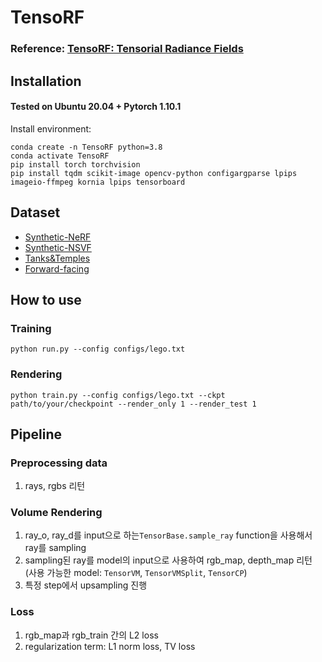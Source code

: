 # TensoRF
### Reference: [TensoRF: Tensorial Radiance Fields](https://github.com/apchenstu/TensoRF) 


## Installation

#### Tested on Ubuntu 20.04 + Pytorch 1.10.1 

Install environment:
```
conda create -n TensoRF python=3.8
conda activate TensoRF
pip install torch torchvision
pip install tqdm scikit-image opencv-python configargparse lpips imageio-ffmpeg kornia lpips tensorboard
```


## Dataset
* [Synthetic-NeRF](https://drive.google.com/drive/folders/128yBriW1IG_3NJ5Rp7APSTZsJqdJdfc1) 
* [Synthetic-NSVF](https://dl.fbaipublicfiles.com/nsvf/dataset/Synthetic_NSVF.zip)
* [Tanks&Temples](https://dl.fbaipublicfiles.com/nsvf/dataset/TanksAndTemple.zip)
* [Forward-facing](https://drive.google.com/drive/folders/128yBriW1IG_3NJ5Rp7APSTZsJqdJdfc1)



## How to use
### Training

```
python run.py --config configs/lego.txt
```

### Rendering

```
python train.py --config configs/lego.txt --ckpt path/to/your/checkpoint --render_only 1 --render_test 1 
```

## Pipeline
### Preprocessing data 
1. rays, rgbs 리턴
### Volume Rendering 
1. ray_o, ray_d를 input으로 하는`TensorBase.sample_ray` function을 사용해서 ray를 sampling
2. sampling된 ray를 model의 input으로 사용하여 rgb_map, depth_map 리턴 (사용 가능한 model: `TensorVM`, `TensorVMSplit`, `TensorCP`)
3. 특정 step에서 upsampling 진행 
### Loss
1. rgb_map과 rgb_train 간의 L2 loss
2. regularization term: L1 norm loss, TV loss

